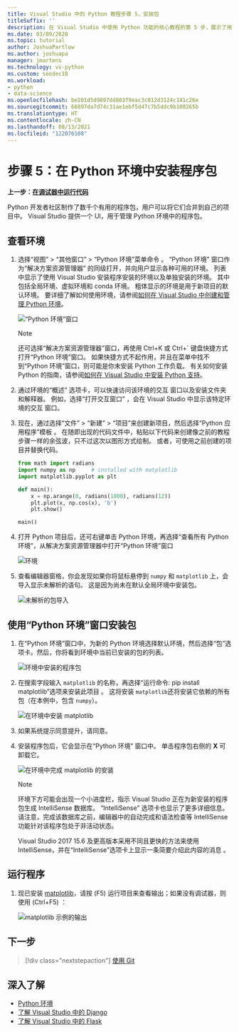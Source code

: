 ```yaml
---
title: Visual Studio 中的 Python 教程步骤 5，安装包
titleSuffix: ''
description: 在 Visual Studio 中使用 Python 功能的核心教程的第 5 步，展示了用于在 Python 环境中管理包的 Visual Studio 功能。
ms.date: 03/09/2020
ms.topic: tutorial
author: JoshuaPartlow
ms.author: joshuapa
manager: jmartens
ms.technology: vs-python
ms.custom: seodec18
ms.workload:
- python
- data-science
ms.openlocfilehash: be201d5d9897dd803f9eac3c012d3124c141c26e
ms.sourcegitcommit: 68897da7d74c31ae1ebf5d47c7b5ddc9b108265b
ms.translationtype: HT
ms.contentlocale: zh-CN
ms.lasthandoff: 08/13/2021
ms.locfileid: "122076108"
---
```

# <a name="step-5-install-packages-in-your-python-environment"></a>步骤 5：在 Python 环境中安装程序包

**上一步：[在调试器中运行代码](tutorial-working-with-python-in-visual-studio-step-04-debugging.md)**

Python 开发者社区制作了数千个有用的程序包，用户可以将它们合并到自己的项目中。 Visual Studio 提供一个 UI，用于管理 Python 环境中的程序包。

## <a name="view-environments"></a>查看环境

1. 选择“视图” > “其他窗口” > “Python 环境”菜单命令    。 “Python 环境”  窗口作为“解决方案资源管理器”  的同级打开，并向用户显示各种可用的环境。 列表中显示了使用 Visual Studio 安装程序安装的环境以及单独安装的环境。 其中包括全局环境、虚拟环境和 conda 环境。 粗体显示的环境是用于新项目的默认环境。 要详细了解如何使用环境，请参阅[如何在 Visual Studio 中创建和管理 Python 环境](managing-python-environments-in-visual-studio.md)。

   ![“Python 环境”窗口](media/environments/environments-default-view-2019.png)

   > [!NOTE]
   > 还可选择“解决方案资源管理器”窗口，再使用 Ctrl+K 或 Ctrl+` 键盘快捷方式打开“Python 环境”窗口。 如果快捷方式不起作用，并且在菜单中找不到“Python 环境”窗口，则可能是你未安装 Python 工作负载。 有关如何安装 Python 的指南，请参阅[如何在 Visual Studio 中安装 Python 支持](installing-python-support-in-visual-studio.md)。

2. 通过环境的“概述”  选项卡，可以快速访问该环境的交互  窗口以及安装文件夹和解释器。 例如，选择“打开交互窗口”  ，会在 Visual Studio 中显示该特定环境的交互  窗口。

3. 现在，通过选择“文件” > “新建” > “项目”来创建新项目，然后选择“Python 应用程序”模板     。 在随即出现的代码文件中，粘贴以下代码来创建像之前的教程步骤一样的余弦波，只不过这次以图形方式绘制。 或者，可使用之前创建的项目并替换代码。

    ```python
    from math import radians
    import numpy as np     # installed with matplotlib
    import matplotlib.pyplot as plt

    def main():
        x = np.arange(0, radians(1800), radians(12))
        plt.plot(x, np.cos(x), 'b')
        plt.show()

    main()
    ```

4. 打开 Python 项目后，还可右键单击 Python 环境，再选择“查看所有 Python 环境”，从解决方案资源管理器中打开“Python 环境”窗口 

   ![环境](media/environments/environments-view-all-2019.png)

5. 查看编辑器窗格，你会发现如果你将鼠标悬停到 `numpy` 和 `matplotlib` 上，会导入显示未解析的语句。 这是因为尚未在默认全局环境中安装包。

   ![未解析的包导入](media/packages-unresolved-import.png)

## <a name="install-packages-using-the-python-environments-window"></a>使用“Python 环境”窗口安装包

1. 在“Python 环境”窗口中，为新的 Python 环境选择默认环境，然后选择“包”选项卡。然后，你将看到环境中当前已安装的包的列表。

   ![环境中安装的程序包](media/environments/environments-installed-packages-2019.png)

2. 在搜索字段输入 `matplotlib` 的名称，再选择“运行命令: pip install matplotlib”选项来安装此项目  。 这将安装 `matplotlib`还将安装它依赖的所有包（在本例中，包含 `numpy`）。

   ![在环境中安装 matplotlib](media/environments/environments-add-matplotlib-2019.png)

5. 如果系统提示同意提升，请同意。

6. 安装程序包后，它会显示在“Python 环境”  窗口中。 单击程序包右侧的 **X** 可卸载它。

   ![在环境中完成 matplotlib 的安装](media/environments/environments-add-matplotlib2-2019.png)

   > [!NOTE]
   > 环境下方可能会出现一个小进度栏，指示 Visual Studio 正在为新安装的程序包生成 IntelliSense 数据库。 “IntelliSense”  选项卡也显示了更多详细信息。 请注意，完成该数据库之前，编辑器中的自动完成和语法检查等 IntelliSense 功能针对该程序包处于非活动状态。
   >
   > Visual Studio 2017 15.6 及更高版本采用不同且更快的方法来使用 IntelliSense，并在“IntelliSense”选项卡上显示一条简要介绍此内容的消息  。

## <a name="run-the-program"></a>运行程序

1. 现已安装 [matplotlib](https://matplotlib.org/)，请按 (F5) 运行项目来查看输出；如果没有调试器，则使用 (Ctrl+F5)    ：

   ![matplotlib 示例的输出](media/environments/environments-add-matplotlib3.png)

## <a name="next-step"></a>下一步

> [!div class="nextstepaction"]
> [使用 Git](tutorial-working-with-python-in-visual-studio-step-06-working-with-git.md)

## <a name="go-deeper"></a>深入了解

- [Python 环境](managing-python-environments-in-visual-studio.md)
- [了解 Visual Studio 中的 Django](learn-django-in-visual-studio-step-01-project-and-solution.md)
- [了解 Visual Studio 中的 Flask](learn-flask-visual-studio-step-01-project-solution.md)
